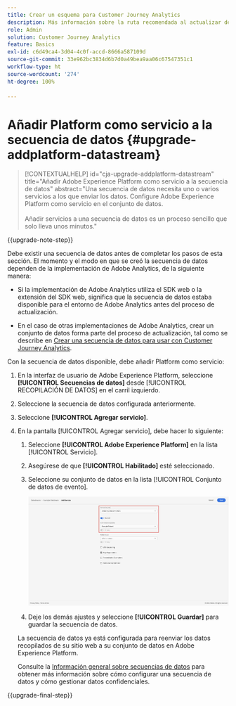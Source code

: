 ```yaml
---
title: Crear un esquema para Customer Journey Analytics
description: Más información sobre la ruta recomendada al actualizar de Adobe Analytics a Customer Journey Analytics
role: Admin
solution: Customer Journey Analytics
feature: Basics
exl-id: c6d49ca4-3d04-4c0f-accd-8666a587109d
source-git-commit: 33e962bc3834d6b7d0a49bea9aa06c67547351c1
workflow-type: ht
source-wordcount: '274'
ht-degree: 100%

---
```


# Añadir Platform como servicio a la secuencia de datos {#upgrade-addplatform-datastream}

<!-- markdownlint-disable MD034 -->

>[!CONTEXTUALHELP]
>id="cja-upgrade-addplatform-datastream"
>title="Añadir Adobe Experience Platform como servicio a la secuencia de datos"
>abstract="Una secuencia de datos necesita uno o varios servicios a los que enviar los datos. Configure Adobe Experience Platform como servicio en el conjunto de datos.<br><br>Añadir servicios a una secuencia de datos es un proceso sencillo que solo lleva unos minutos."

<!-- markdownlint-enable MD034 -->

{{upgrade-note-step}}

<!-- Should we single source this instead of duplicate it? The following steps were copied from: /help/data-ingestion/aepwebsdk.md-->

Debe existir una secuencia de datos antes de completar los pasos de esta sección. El momento y el modo en que se creó la secuencia de datos dependen de la implementación de Adobe Analytics, de la siguiente manera:

* Si la implementación de Adobe Analytics utiliza el SDK web o la extensión del SDK web, significa que la secuencia de datos estaba disponible para el entorno de Adobe Analytics antes del proceso de actualización.

* En el caso de otras implementaciones de Adobe Analytics, crear un conjunto de datos forma parte del proceso de actualización, tal como se describe en [Crear una secuencia de datos para usar con Customer Journey Analytics](/help/getting-started/cja-upgrade/cja-upgrade-datastream.md).

Con la secuencia de datos disponible, debe añadir Platform como servicio:

1. En la interfaz de usuario de Adobe Experience Platform, seleccione **[!UICONTROL Secuencias de datos]** desde [!UICONTROL RECOPILACIÓN DE DATOS] en el carril izquierdo.

1. Seleccione la secuencia de datos configurada anteriormente. <!--true?-->

1. Seleccione **[!UICONTROL Agregar servicio]**.

1. En la pantalla [!UICONTROL Agregar servicio], debe hacer lo siguiente:

   1. Seleccione **[!UICONTROL Adobe Experience Platform]** en la lista [!UICONTROL Servicio].

   1. Asegúrese de que **[!UICONTROL Habilitado]** esté seleccionado.

   1. Seleccione su conjunto de datos en la lista [!UICONTROL Conjunto de datos de evento].

      ![Servicio AEP de secuencia de datos](./assets/datastream-aep-service.png)

   1. Deje los demás ajustes y seleccione **[!UICONTROL Guardar]** para guardar la secuencia de datos.

   La secuencia de datos ya está configurada para reenviar los datos recopilados de su sitio web a su conjunto de datos en Adobe Experience Platform.

   Consulte la [Información general sobre secuencias de datos](https://experienceleague.adobe.com/docs/experience-platform/datastreams/overview.html?lang=es) para obtener más información sobre cómo configurar una secuencia de datos y cómo gestionar datos confidenciales.

{{upgrade-final-step}}
